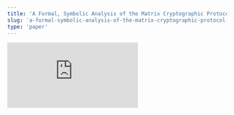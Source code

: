 ```yaml
---
title: 'A Formal, Symbolic Analysis of the Matrix Cryptographic Protocol Suite'
slug: 'a-formal-symbolic-analysis-of-the-matrix-cryptographic-protocol-suite'
type: 'paper'
---
```


![](https://static.meri.garden/b7b4a017524063c669e676f6f216a419.pdf)